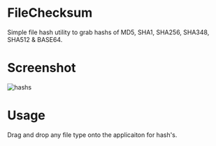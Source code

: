 # FileChecksum

Simple file hash utility to grab hashs of MD5, SHA1, SHA256, SHA348, SHA512 & BASE64. 

# Screenshot

![hashs](https://cloud.githubusercontent.com/assets/5285547/21937850/bf835edc-d9b0-11e6-8f9a-4df79dcc739b.png)


# Usage

Drag and drop any file type onto the applicaiton for hash's.

